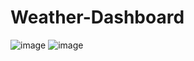 # Weather-Dashboard
![image](https://user-images.githubusercontent.com/74886597/106368082-fe303500-6314-11eb-8282-1aa232443c16.png)
![image](https://user-images.githubusercontent.com/74886597/106368196-e4dbb880-6315-11eb-8f80-4c154e69c66f.png)
